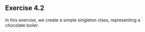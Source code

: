 ## Exercise 4.2

In this exercise, we create a simple singleton class, representing a chocolate boiler.